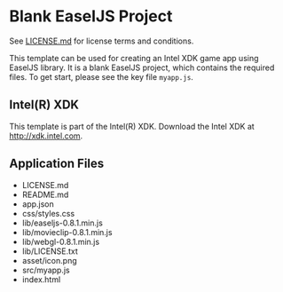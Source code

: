 # Blank EaselJS Project

See [LICENSE.md](./LICENSE.md) for license terms and conditions.

This template can be used for creating an Intel XDK game app using EaselJS library. It is a blank EaselJS project, which contains the required files. To get start, please see the key file `myapp.js`.

Intel(R) XDK
-------------------------------------------
This template is part of the Intel(R) XDK. 
Download the Intel XDK at http://xdk.intel.com.

Application Files
-----------------
* LICENSE.md
* README.md
* app.json
* css/styles.css
* lib/easeljs-0.8.1.min.js
* lib/movieclip-0.8.1.min.js
* lib/webgl-0.8.1.min.js
* lib/LICENSE.txt
* asset/icon.png
* src/myapp.js
* index.html
